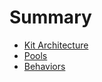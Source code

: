 # Summary

- [Kit Architecture](./architecture.md)
- [Pools](./pools.md)
- [Behaviors](./behaviors.md)
